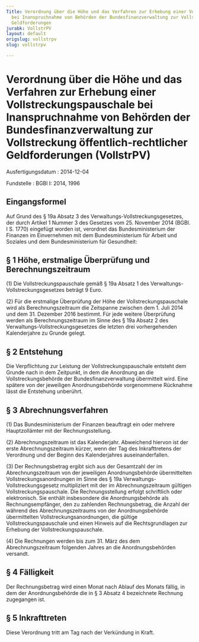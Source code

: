 ```yaml
---
Title: Verordnung über die Höhe und das Verfahren zur Erhebung einer Vollstreckungspauschale
  bei Inanspruchnahme von Behörden der Bundesfinanzverwaltung zur Vollstreckung öffentlich-rechtlicher
  Geldforderungen
jurabk: VollstrPV
layout: default
origslug: vollstrpv
slug: vollstrpv

---
```


# Verordnung über die Höhe und das Verfahren zur Erhebung einer Vollstreckungspauschale bei Inanspruchnahme von Behörden der Bundesfinanzverwaltung zur Vollstreckung öffentlich-rechtlicher Geldforderungen (VollstrPV)

Ausfertigungsdatum
:   2014-12-04

Fundstelle
:   BGBl I: 2014, 1996


## Eingangsformel

Auf Grund des § 19a Absatz 3 des Verwaltungs-Vollstreckungsgesetzes, der durch Artikel 1 Nummer 3 des Gesetzes vom 25. November 2014 (BGBl. I S. 1770) eingefügt worden ist, verordnet das Bundesministerium der Finanzen im Einvernehmen mit dem Bundesministerium für Arbeit und Soziales und dem Bundesministerium für Gesundheit:


## § 1 Höhe, erstmalige Überprüfung und Berechnungszeitraum

(1) Die Vollstreckungspauschale gemäß § 19a Absatz 1 des Verwaltungs-Vollstreckungsgesetzes beträgt 9 Euro.

(2) Für die erstmalige Überprüfung der Höhe der Vollstreckungspauschale wird als Berechnungszeitraum die Zeitspanne zwischen dem 1. Juli 2014 und dem 31. Dezember 2016 bestimmt. Für jede weitere Überprüfung werden als Berechnungszeitraum im Sinne des § 19a Absatz 2 des Verwaltungs-Vollstreckungsgesetzes die letzten drei vorhergehenden Kalenderjahre zu Grunde gelegt.


## § 2 Entstehung

Die Verpflichtung zur Leistung der Vollstreckungspauschale entsteht dem Grunde nach in dem Zeitpunkt, in dem die Anordnung an die Vollstreckungsbehörde der Bundesfinanzverwaltung übermittelt wird. Eine spätere von der jeweiligen Anordnungsbehörde vorgenommene Rücknahme lässt die Entstehung unberührt.


## § 3 Abrechnungsverfahren

(1) Das Bundesministerium der Finanzen beauftragt ein oder mehrere Hauptzollämter mit der Rechnungsstellung.

(2) Abrechnungszeitraum ist das Kalenderjahr. Abweichend hiervon ist der erste Abrechnungszeitraum kürzer, wenn der Tag des Inkrafttretens der Verordnung und der Beginn des Kalenderjahres auseinanderfallen.

(3) Der Rechnungsbetrag ergibt sich aus der Gesamtzahl der im Abrechnungszeitraum von der jeweiligen Anordnungsbehörde übermittelten Vollstreckungsanordnungen im Sinne des § 19a Verwaltungs-Vollstreckungsgesetz multipliziert mit der im Abrechnungszeitraum gültigen Vollstreckungspauschale. Die Rechnungsstellung erfolgt schriftlich oder elektronisch. Sie enthält insbesondere die Anordnungsbehörde als Rechnungsempfänger, den zu zahlenden Rechnungsbetrag, die Anzahl der während des Abrechnungszeitraums von der Anordnungsbehörde übermittelten Vollstreckungsanordnungen, die gültige Vollstreckungspauschale und einen Hinweis auf die Rechtsgrundlagen zur Erhebung der Vollstreckungspauschale.

(4) Die Rechnungen werden bis zum 31. März des dem Abrechnungszeitraum folgenden Jahres an die Anordnungsbehörden versandt.


## § 4 Fälligkeit

Der Rechnungsbetrag wird einen Monat nach Ablauf des Monats fällig, in dem der Anordnungsbehörde die in § 3 Absatz 4 bezeichnete Rechnung zugegangen ist.


## § 5 Inkrafttreten

Diese Verordnung tritt am Tag nach der Verkündung in Kraft.

